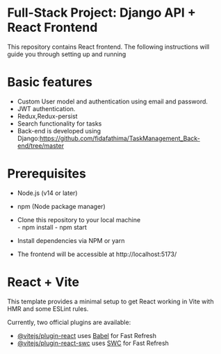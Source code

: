 # Full-Stack Project: Django API + React Frontend
This repository contains React frontend. The following instructions will guide you through setting up and running

# Basic features
- Custom User model and authentication using email and password.
- JWT authentication.
- Redux,Redux-persist
- Search functionality for tasks
- Back-end is developed using Django:https://github.com/fidafathima/TaskManagement_Back-end/tree/master

# Prerequisites
- Node.js (v14 or later)
- npm (Node package manager)

- Clone this repository to your local machine  
        - npm install
        - npm start
- Install dependencies via NPM or yarn

- The frontend will be accessible at http://localhost:5173/
        
 


# React + Vite

This template provides a minimal setup to get React working in Vite with HMR and some ESLint rules.

Currently, two official plugins are available:

- [@vitejs/plugin-react](https://github.com/vitejs/vite-plugin-react/blob/main/packages/plugin-react/README.md) uses [Babel](https://babeljs.io/) for Fast Refresh
- [@vitejs/plugin-react-swc](https://github.com/vitejs/vite-plugin-react-swc) uses [SWC](https://swc.rs/) for Fast Refresh
